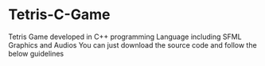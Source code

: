 # Tetris-C-Game
Tetris Game developed in C++ programming Language including SFML Graphics and Audios You can just download the source code and follow the below guidelines
